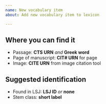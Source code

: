 ```yaml
---
name: New vocabulary item
about: Add new vocabulary item to lexicon

---
```


## Where you can find it

-   Passage:  **CTS URN** *and* **Greek word**
-  Page of manuscript:  **CIT# URN** for page
-  Image:  **CITE URN** from image citation tool

## Suggested identification

-   Found in LSJ:   **LSJ ID** *or* **none**
-   Stem class:  **short label**

